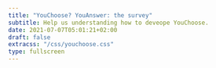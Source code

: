```yaml
---
title: "YouChoose? YouAnswer: the survey"
subtitle: Help us understanding how to deveope YouChoose.
date: 2021-07-07T05:01:21+02:00
draft: false
extracss: "/css/youchoose.css" 
type: fullscreen
---
```

<div class="container">
<div class="col-md-10">

  <div id="main"></div>
  <script src="/js/generated/questions.js"></script>
  <!-- this load the mUI webapp -->

  <script type="text/javascript">
    if (typeof (history.pushState) != "undefined" && window.location.href.split('#').length == 1)  {
        const obj = { Title: "YouChoose? YouAnswer: the survey", Url: window.location.href + "#web"};
        history.pushState(obj, obj.Title, obj.Url);
    }
  </script>

</div>
</div>
